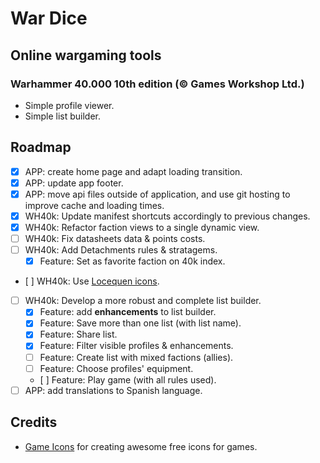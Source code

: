 # War Dice

## Online wargaming tools

### Warhammer 40.000 10th edition (© Games Workshop Ltd.)

* Simple profile viewer.
* Simple list builder.

## Roadmap

* [x] APP: create home page and adapt loading transition.
* [x] APP: update app footer.
* [x] APP: move api files outside of application, and use git hosting to improve cache and loading times.
* [x] WH40k: Update manifest shortcuts accordingly to previous changes.
* [x] WH40k: Refactor faction views to a single dynamic view.
* [ ] WH40k: Fix datasheets data & points costs.
* [ ] WH40k: Add Detachments rules & stratagems.
  * [x] Feature: Set as favorite faction on 40k index.
* [ ] WH40k: Use [Locequen icons](https://github.com/Locequen/40k-Data-Card).
* [ ] WH40k: Develop a more robust and complete list builder.
  * [x] Feature: add **enhancements** to list builder.
  * [x] Feature: Save more than one list (with list name).
  * [x] Feature: Share list.
  * [x] Feature: Filter visible profiles & enhancements.
  * [ ] Feature: Create list with mixed factions (allies).
  * [ ] Feature: Choose profiles' equipment.
  * [ ] Feature: Play game (with all rules used).
* [ ] APP: add translations to Spanish language.

## Credits

* [Game Icons](https://game-icons.net/) for creating awesome free icons for games.
